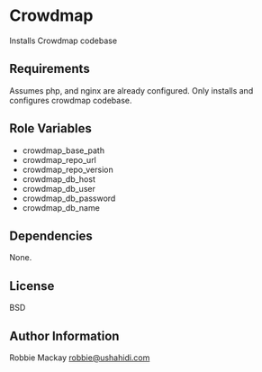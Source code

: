 Crowdmap
=========

Installs Crowdmap codebase

Requirements
------------

Assumes php, and nginx are already configured. Only installs and configures crowdmap codebase.

Role Variables
--------------

- crowdmap_base_path
- crowdmap_repo_url
- crowdmap_repo_version
- crowdmap_db_host
- crowdmap_db_user
- crowdmap_db_password
- crowdmap_db_name

Dependencies
------------

None.

License
-------

BSD

Author Information
------------------

Robbie Mackay <robbie@ushahidi.com>